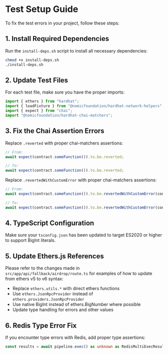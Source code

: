 # Test Setup Guide

To fix the test errors in your project, follow these steps:

## 1. Install Required Dependencies

Run the `install-deps.sh` script to install all necessary dependencies:

```bash
chmod +x install-deps.sh
./install-deps.sh
```

## 2. Update Test Files

For each test file, make sure you have the proper imports:

```typescript
import { ethers } from "hardhat";
import { loadFixture } from "@nomicfoundation/hardhat-network-helpers";
import { expect } from "chai";
import "@nomicfoundation/hardhat-chai-matchers";
```

## 3. Fix the Chai Assertion Errors

Replace `.reverted` with proper chai-matchers assertions:

```typescript
// From:
await expect(contract.someFunction()).to.be.reverted;

// To:
await expect(contract.someFunction()).to.be.reverted;
```

Replace `.revertedWithCustomError` with proper chai-matchers assertions:

```typescript
// From:
await expect(contract.someFunction()).to.be.revertedWithCustomError(contract, "ErrorName");

// To:
await expect(contract.someFunction()).to.be.revertedWithCustomError(contract, "ErrorName");
```

## 4. TypeScript Configuration

Make sure your `tsconfig.json` has been updated to target ES2020 or higher to support BigInt literals.

## 5. Update Ethers.js References

Please refer to the changes made in `src/app/api/fallback/airdrop/route.ts` for examples of how to update from ethers v5 to v6 syntax:

- Replace `ethers.utils.*` with direct ethers functions
- Use `ethers.JsonRpcProvider` instead of `ethers.providers.JsonRpcProvider`
- Use native BigInt instead of ethers.BigNumber where possible
- Update type handling for errors and other values

## 6. Redis Type Error Fix

If you encounter type errors with Redis, add proper type assertions:

```typescript
const results = await pipeline.exec() as unknown as RedisMultiExecResult;
```
